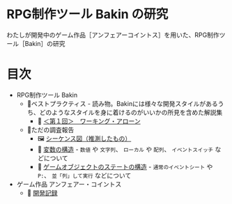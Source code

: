 # RPG制作ツール Bakin の研究

わたしが開発中のゲーム作品［アンフェアーコイントス］を用いた、RPG制作ツール［Bakin］の研究  

# 目次

* RPG制作ツール Bakin
    * 📁ベストプラクティス - 読み物。Bakinには様々な開発スタイルがあるうち、どのようなスタイルを身に着けるのがいいかの所見を含めた解説集
        * 📄 [＜第１回＞　ワーキング・アローン](./best-practice/working_alone.md)
    * 📁ただの調査報告
        * 🖼 [シーケンス図（推測したもの）](./reports/sequence-diagrams/[20241123-1525]main_loop_for_game_objects.png)
        * 📄 [変数の構造](./reports/structure_of_variables.md) - `数値` や `文字列`、 `ローカル` や `配列`、 `イベントスイッチ` などについて
        * 📄 [ゲームオブジェクトのステートの構造](./reports/structure_of_state_of_game_object.md) - `通常のイベントシート` や `P:`、 `並「列」して実行` などについて
* ゲーム作品 アンフェアー・コイントス
    * 📁 [開発記録](./unfair-cointoss-development-records/)
